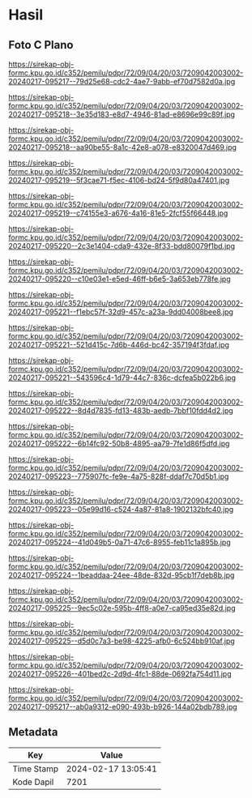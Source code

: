 # Hasil

## Foto C Plano

https://sirekap-obj-formc.kpu.go.id/c352/pemilu/pdpr/72/09/04/20/03/7209042003002-20240217-095217--79d25e68-cdc2-4ae7-9abb-ef70d7582d0a.jpg

https://sirekap-obj-formc.kpu.go.id/c352/pemilu/pdpr/72/09/04/20/03/7209042003002-20240217-095218--3e35d183-e8d7-4946-81ad-e8696e99c89f.jpg

https://sirekap-obj-formc.kpu.go.id/c352/pemilu/pdpr/72/09/04/20/03/7209042003002-20240217-095218--aa90be55-8a1c-42e8-a078-e8320047d469.jpg

https://sirekap-obj-formc.kpu.go.id/c352/pemilu/pdpr/72/09/04/20/03/7209042003002-20240217-095219--5f3cae71-f5ec-4106-bd24-5f9d80a47401.jpg

https://sirekap-obj-formc.kpu.go.id/c352/pemilu/pdpr/72/09/04/20/03/7209042003002-20240217-095219--c74155e3-a676-4a16-81e5-2fcf55f66448.jpg

https://sirekap-obj-formc.kpu.go.id/c352/pemilu/pdpr/72/09/04/20/03/7209042003002-20240217-095220--2c3e1404-cda9-432e-8f33-bdd80079f1bd.jpg

https://sirekap-obj-formc.kpu.go.id/c352/pemilu/pdpr/72/09/04/20/03/7209042003002-20240217-095220--c10e03e1-e5ed-46ff-b6e5-3a653eb778fe.jpg

https://sirekap-obj-formc.kpu.go.id/c352/pemilu/pdpr/72/09/04/20/03/7209042003002-20240217-095221--f1ebc57f-32d9-457c-a23a-9dd04008bee8.jpg

https://sirekap-obj-formc.kpu.go.id/c352/pemilu/pdpr/72/09/04/20/03/7209042003002-20240217-095221--521d415c-7d6b-446d-bc42-357194f3fdaf.jpg

https://sirekap-obj-formc.kpu.go.id/c352/pemilu/pdpr/72/09/04/20/03/7209042003002-20240217-095221--543596c4-1d79-44c7-836c-dcfea5b022b6.jpg

https://sirekap-obj-formc.kpu.go.id/c352/pemilu/pdpr/72/09/04/20/03/7209042003002-20240217-095222--8d4d7835-fd13-483b-aedb-7bbf10fdd4d2.jpg

https://sirekap-obj-formc.kpu.go.id/c352/pemilu/pdpr/72/09/04/20/03/7209042003002-20240217-095222--6b14fc92-50b8-4895-aa79-7fe1d86f5dfd.jpg

https://sirekap-obj-formc.kpu.go.id/c352/pemilu/pdpr/72/09/04/20/03/7209042003002-20240217-095223--775907fc-fe9e-4a75-828f-ddaf7c70d5b1.jpg

https://sirekap-obj-formc.kpu.go.id/c352/pemilu/pdpr/72/09/04/20/03/7209042003002-20240217-095223--05e99d16-c524-4a87-81a8-1902132bfc40.jpg

https://sirekap-obj-formc.kpu.go.id/c352/pemilu/pdpr/72/09/04/20/03/7209042003002-20240217-095224--41d049b5-0a71-47c6-8955-feb11c1a895b.jpg

https://sirekap-obj-formc.kpu.go.id/c352/pemilu/pdpr/72/09/04/20/03/7209042003002-20240217-095224--1beaddaa-24ee-48de-832d-95cb1f7deb8b.jpg

https://sirekap-obj-formc.kpu.go.id/c352/pemilu/pdpr/72/09/04/20/03/7209042003002-20240217-095225--9ec5c02e-595b-4ff8-a0e7-ca95ed35e82d.jpg

https://sirekap-obj-formc.kpu.go.id/c352/pemilu/pdpr/72/09/04/20/03/7209042003002-20240217-095225--d5d0c7a3-be98-4225-afb0-6c524bb910af.jpg

https://sirekap-obj-formc.kpu.go.id/c352/pemilu/pdpr/72/09/04/20/03/7209042003002-20240217-095226--401bed2c-2d9d-4fc1-88de-0692fa754d11.jpg

https://sirekap-obj-formc.kpu.go.id/c352/pemilu/pdpr/72/09/04/20/03/7209042003002-20240217-095217--ab0a9312-e090-493b-b926-144a02bdb789.jpg


## Metadata

| Key        | Value               |
| ---------- | ------------------- |
| Time Stamp | 2024-02-17 13:05:41 |
| Kode Dapil | 7201                |



